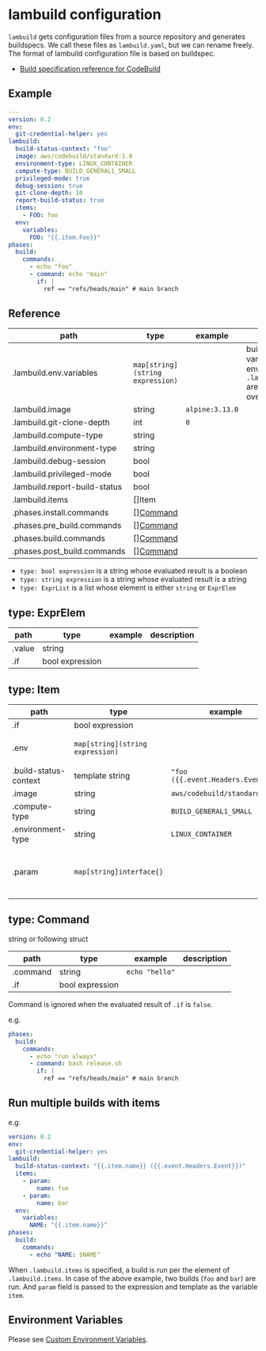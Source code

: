 # lambuild configuration

`lambuild` gets configuration files from a source repository and generates buildspecs.
We call these files as `lambuild.yaml`, but we can rename freely.
The format of lambuild configuration file is based on buildspec.

* [Build specification reference for CodeBuild](https://docs.aws.amazon.com/codebuild/latest/userguide/build-spec-ref.html)

## Example

```yaml
---
version: 0.2
env:
  git-credential-helper: yes
lambuild:
  build-status-context: "foo"
  image: aws/codebuild/standard:1.0
  environment-type: LINUX_CONTAINER
  compute-type: BUILD_GENERAL1_SMALL
  privileged-mode: true
  debug-session: true
  git-clone-depth: 10
  report-build-status: true
  items:
    - FOO: foo
  env:
    variables:
      FOO: "{{.item.Foo}}"
phases:
  build:
    commands:
      - echo "foo"
      - command: echo "main"
        if: |
          ref == "refs/heads/main" # main branch
```

## Reference

path | type | example | description
--- | --- | --- | ---
.lambuild.env.variables | `map[string](string expression)` | | build's environment variables. The environment variables of `.lambuild.env.variables` are passed by the override option
.lambuild.image | string | `alpine:3.13.0` |
.lambuild.git-clone-depth | int | `0` |
.lambuild.compute-type | string |  |
.lambuild.environment-type | string |  |
.lambuild.debug-session | bool | |
.lambuild.privileged-mode | bool | |
.lambuild.report-build-status | bool | |
.lambuild.items | []Item | |
.phases.install.commands | [][Command](#type-command) | |
.phases.pre_build.commands | [][Command](#type-command) | |
.phases.build.commands | [][Command](#type-command) | |
.phases.post_build.commands | [][Command](#type-command) | |

* `type: bool expression` is a string whose evaluated result is a boolean
* `type: string expression` is a string whose evaluated result is a string
* `type: ExprList` is a list whose element is either `string` or `ExprElem`

## type: ExprElem

path | type | example | description
--- | --- | --- | ---
.value | string | |
.if | bool expression | |

## type: Item

path | type | example | description
--- | --- | --- | ---
.if | bool expression | |
.env | `map[string](string expression)` | | build's environment variables
.build-status-context | template string | `"foo ({{.event.Headers.Event}})"` |
.image | string | `aws/codebuild/standard:5.0` |
.compute-type | string | `BUILD_GENERAL1_SMALL` |
.environment-type | string | `LINUX_CONTAINER` |
.param | `map[string]interface{}` | | a parameter `item` of template and expression

## type: Command

string or following struct

path | type | example | description
--- | --- | --- | ---
.command | string | `echo "hello"` |
.if | bool expression | |

Command is ignored when the evaluated result of `.if` is `false`.

e.g.

```yaml
phases:
  build:
    commands:
      - echo "run always"
      - command: bash release.sh
        if: |
          ref == "refs/heads/main" # main branch
```

## Run multiple builds with items

e.g.

```yaml
version: 0.2
env:
  git-credential-helper: yes
lambuild:
  build-status-context: "{{.item.name}} ({{.event.Headers.Event}})"
  items:
    - param:
        name: foo
    - param:
        name: bar
  env:
    variables:
      NAME: "{{.item.name}}"
phases:
  build:
    commands:
      - echo "NAME: $NAME"
```

When `.lambuild.items` is specified, a build is run per the element of `.lambuild.items`.
In case of the above example, two builds (`foo` and `bar`) are run.
And `param` field is passed to the expression and template as the variable `item`.

## Environment Variables

Please see [Custom Environment Variables](environment-variables.md).
